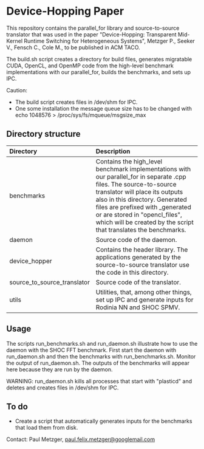 # Device-Hopping Paper

This repository contains the parallel_for library and source-to-source translator that was used in the paper "Device-Hopping: Transparent Mid-Kernel Runtime Switching for Heterogeneous Systems", Metzger P., Seeker V., Fensch C., Cole M., to be published in ACM TACO.

The build.sh script creates a directory for build files, generates migratable CUDA, OpenCL, and OpenMP code from the high-level benchmark implementations with our parallel_for, builds the benchmarks, and sets up IPC.

Caution:
- The build script creates files in /dev/shm for IPC.
- One some installation the message queue size has to be changed with echo 1048576 > /proc/sys/fs/mqueue/msgsize_max

## Directory structure
| Directory | Description |
|:---|:---|
| benchmarks | Contains the high_level benchmark implementations with our parallel_for in separate .cpp files. The source-to-source translator will place its outputs also in this directory. Generated files are prefixed with _generated or are stored in "opencl_files", which will be created by the script that translates the benchmarks. |
| daemon | Source code of the daemon. |
| device_hopper | Contains the header library. The applications generated by the source-to-source translator use the code in this directory. |
| source_to_source_translator | Source code of the translator. |
| utils | Utilities, that, among other things, set up IPC and generate inputs for Rodinia NN and SHOC SPMV. |

## Usage
The scripts run_benchmarks.sh and run_daemon.sh illustrate how to use the daemon with the SHOC FFT benchmark.
First start the daemon with run_daemon.sh and then the benchmarks with run_benchmarks.sh.
Monitor the output of run_daemon.sh. The outputs of the benchmarks will appear here because they are run by the daemon.

WARNING: run_daemon.sh kills all processes that start with "plasticd" and deletes and creates files in /dev/shm for IPC.

## To do
- Create a script that automatically generates inputs for the benchmarks that load them from disk.

Contact: Paul Metzger, paul.felix.metzger@googlemail.com